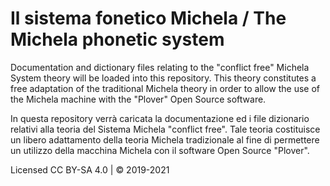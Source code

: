 # Il sistema fonetico Michela / The Michela phonetic system
Documentation and dictionary files relating to the "conflict free" Michela System theory will be loaded into this repository. This theory constitutes a free adaptation of the traditional Michela theory in order to allow the use of the Michela machine with the "Plover" Open Source software.

In questa repository verrà caricata la documentazione ed i file dizionario relativi alla teoria del Sistema Michela "conflict free". Tale teoria costituisce un libero adattamento della teoria Michela tradizionale al fine di permettere un utilizzo della macchina Michela con il software Open Source "Plover".  

Licensed CC BY-SA 4.0 | © 2019-2021
